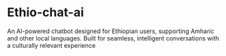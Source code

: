 # Ethio-chat-ai
 An AI-powered chatbot designed for Ethiopian users, supporting Amharic and other local languages. Built for seamless, intelligent conversations with a culturally relevant experience
